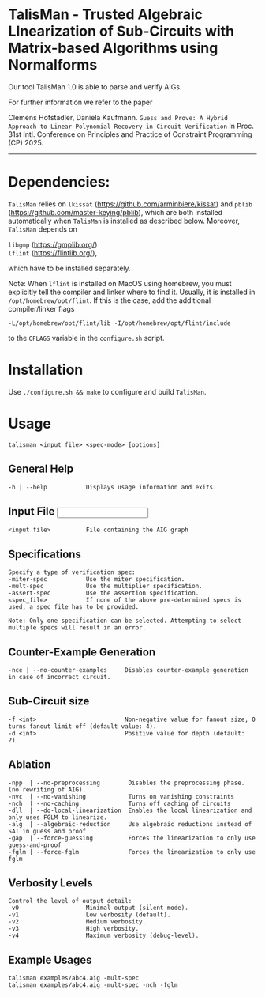 
TalisMan - Trusted Algebraic LInearization of Sub-Circuits with Matrix-based Algorithms using Normalforms
================================================================================

Our tool TalisMan 1.0 is able to parse and verify AIGs.

For further information we refer to the paper

Clemens Hofstadler, Daniela Kaufmann. 
`Guess and Prove: A Hybrid Approach to Linear Polynomial Recovery in Circuit Verification`
In Proc. 31st Intl. Conference on Principles and Practice of Constraint Programming (CP) 2025.


  
----------------------------------------------------------------  
  
# Dependencies:  

`TalisMan` relies on `lkissat` (https://github.com/arminbiere/kissat) and `pblib` (https://github.com/master-keying/pblib),
which are both installed automatically when `TalisMan` is installed as described below. 
Moreover, `TalisMan` depends on 

  `libgmp` (https://gmplib.org/)  
  `lflint` (https://flintlib.org/),

which have to be installed separately. 

Note: When `lflint` is installed on MacOS using homebrew, you must explicitly tell the compiler and linker where to find it.
Usually, it is installed in `/opt/homebrew/opt/flint`. 
If this is the case, add the additional compiler/linker flags 

    -L/opt/homebrew/opt/flint/lib -I/opt/homebrew/opt/flint/include

to the `CFLAGS` variable in the `configure.sh` script.
                              

# Installation 

Use `./configure.sh && make` to configure and build `TalisMan`.


# Usage 
    talisman <input file> <spec-mode> [options] 

 General Help
 ------------
    -h | --help           Displays usage information and exits.


Input File <input file>
--------------
    <input file>          File containing the AIG graph

Specifications <spec-mode>
--------------
    Specify a type of verification spec:
    -miter-spec           Use the miter specification.
    -mult-spec            Use the multiplier specification.
    -assert-spec          Use the assertion specification.
    <spec_file>           If none of the above pre-determined specs is used, a spec file has to be provided.

    Note: Only one specification can be selected. Attempting to select multiple specs will result in an error.


Counter-Example Generation
--------------------------
    -nce | --no-counter-examples     Disables counter-example generation in case of incorrect circuit.

Sub-Circuit size
--------------------------
    -f <int>                         Non-negative value for fanout size, 0 turns fanout limit off (default value: 4).
    -d <int>                         Positive value for depth (default: 2).

Ablation
--------------------------
    -npp  | --no-preprocessing        Disables the preprocessing phase. (no rewriting of AIG).
    -nvc  | --no-vanishing            Turns on vanishing constraints 
    -nch  | --no-caching              Turns off caching of circuits 
    -dll  | --do-local-linearization  Enables the local linearization and only uses FGLM to linearize.
    -alg  | --algebraic-reduction     Use algebraic reductions instead of SAT in guess and proof
    -gap  | --force-guessing          Forces the linearization to only use guess-and-proof
    -fglm | --force-fglm              Forces the linearization to only use fglm


Verbosity Levels
----------------
    Control the level of output detail:
    -v0                   Minimal output (silent mode).
    -v1                   Low verbosity (default).
    -v2                   Medium verbosity.
    -v3                   High verbosity.
    -v4                   Maximum verbosity (debug-level).

Example Usages
-------------
    talisman examples/abc4.aig -mult-spec
    talisman examples/abc4.aig -mult-spec -nch -fglm

